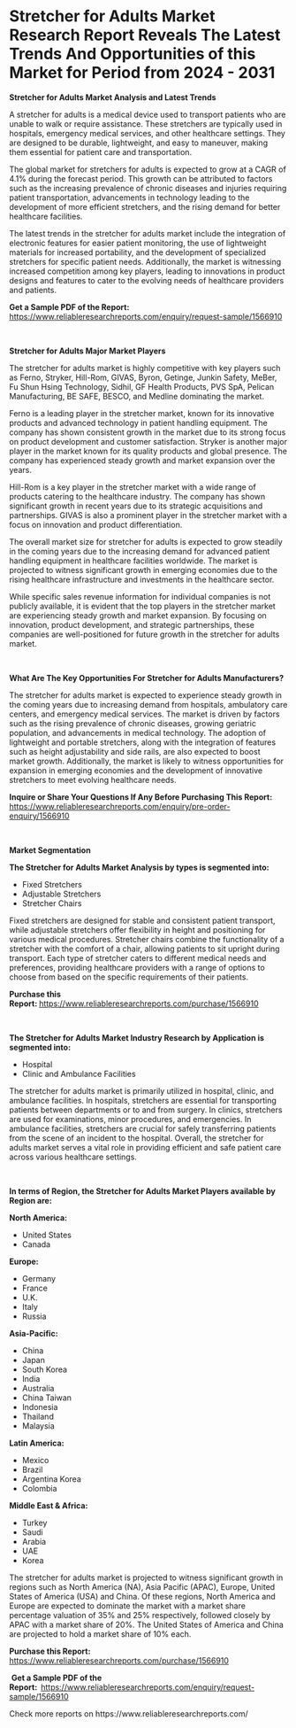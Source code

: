 <p><h1>Stretcher for Adults Market Research Report Reveals The Latest Trends And Opportunities of this Market for Period from 2024 - 2031</h1></p><p><strong>Stretcher for Adults Market Analysis and Latest Trends</strong></p>
<p><p>A stretcher for adults is a medical device used to transport patients who are unable to walk or require assistance. These stretchers are typically used in hospitals, emergency medical services, and other healthcare settings. They are designed to be durable, lightweight, and easy to maneuver, making them essential for patient care and transportation.</p><p>The global market for stretchers for adults is expected to grow at a CAGR of 4.1% during the forecast period. This growth can be attributed to factors such as the increasing prevalence of chronic diseases and injuries requiring patient transportation, advancements in technology leading to the development of more efficient stretchers, and the rising demand for better healthcare facilities.</p><p>The latest trends in the stretcher for adults market include the integration of electronic features for easier patient monitoring, the use of lightweight materials for increased portability, and the development of specialized stretchers for specific patient needs. Additionally, the market is witnessing increased competition among key players, leading to innovations in product designs and features to cater to the evolving needs of healthcare providers and patients.</p></p>
<p><strong>Get a Sample PDF of the Report:&nbsp;</strong> <a href="https://www.reliableresearchreports.com/enquiry/request-sample/1566910">https://www.reliableresearchreports.com/enquiry/request-sample/1566910</a></p>
<p>&nbsp;</p>
<p><strong>Stretcher for Adults Major Market Players</strong></p>
<p><p>The stretcher for adults market is highly competitive with key players such as Ferno, Stryker, Hill-Rom, GIVAS, Byron, Getinge, Junkin Safety, MeBer, Fu Shun Hsing Technology, Sidhil, GF Health Products, PVS SpA, Pelican Manufacturing, BE SAFE, BESCO, and Medline dominating the market. </p><p>Ferno is a leading player in the stretcher market, known for its innovative products and advanced technology in patient handling equipment. The company has shown consistent growth in the market due to its strong focus on product development and customer satisfaction. Stryker is another major player in the market known for its quality products and global presence. The company has experienced steady growth and market expansion over the years.</p><p>Hill-Rom is a key player in the stretcher market with a wide range of products catering to the healthcare industry. The company has shown significant growth in recent years due to its strategic acquisitions and partnerships. GIVAS is also a prominent player in the stretcher market with a focus on innovation and product differentiation.</p><p>The overall market size for stretcher for adults is expected to grow steadily in the coming years due to the increasing demand for advanced patient handling equipment in healthcare facilities worldwide. The market is projected to witness significant growth in emerging economies due to the rising healthcare infrastructure and investments in the healthcare sector.</p><p>While specific sales revenue information for individual companies is not publicly available, it is evident that the top players in the stretcher market are experiencing steady growth and market expansion. By focusing on innovation, product development, and strategic partnerships, these companies are well-positioned for future growth in the stretcher for adults market.</p></p>
<p>&nbsp;</p>
<p><strong>What Are The Key Opportunities For Stretcher for Adults Manufacturers?</strong></p>
<p><p>The stretcher for adults market is expected to experience steady growth in the coming years due to increasing demand from hospitals, ambulatory care centers, and emergency medical services. The market is driven by factors such as the rising prevalence of chronic diseases, growing geriatric population, and advancements in medical technology. The adoption of lightweight and portable stretchers, along with the integration of features such as height adjustability and side rails, are also expected to boost market growth. Additionally, the market is likely to witness opportunities for expansion in emerging economies and the development of innovative stretchers to meet evolving healthcare needs.</p></p>
<p><strong>Inquire or Share Your Questions If Any Before Purchasing This Report:</strong> <a href="https://www.reliableresearchreports.com/enquiry/pre-order-enquiry/1566910">https://www.reliableresearchreports.com/enquiry/pre-order-enquiry/1566910</a></p>
<p>&nbsp;</p>
<p><strong>Market Segmentation</strong></p>
<p><strong>The Stretcher for Adults Market Analysis by types is segmented into:</strong></p>
<p><ul><li>Fixed Stretchers</li><li>Adjustable Stretchers</li><li>Stretcher Chairs</li></ul></p>
<p><p>Fixed stretchers are designed for stable and consistent patient transport, while adjustable stretchers offer flexibility in height and positioning for various medical procedures. Stretcher chairs combine the functionality of a stretcher with the comfort of a chair, allowing patients to sit upright during transport. Each type of stretcher caters to different medical needs and preferences, providing healthcare providers with a range of options to choose from based on the specific requirements of their patients.</p></p>
<p><strong>Purchase this Report:&nbsp;</strong><a href="https://www.reliableresearchreports.com/purchase/1566910">https://www.reliableresearchreports.com/purchase/1566910</a></p>
<p>&nbsp;</p>
<p><strong>The Stretcher for Adults Market Industry Research by Application is segmented into:</strong></p>
<p><ul><li>Hospital</li><li>Clinic and Ambulance Facilities</li></ul></p>
<p><p>The stretcher for adults market is primarily utilized in hospital, clinic, and ambulance facilities. In hospitals, stretchers are essential for transporting patients between departments or to and from surgery. In clinics, stretchers are used for examinations, minor procedures, and emergencies. In ambulance facilities, stretchers are crucial for safely transferring patients from the scene of an incident to the hospital. Overall, the stretcher for adults market serves a vital role in providing efficient and safe patient care across various healthcare settings.</p></p>
<p>&nbsp;</p>
<p><strong>In terms of Region, the Stretcher for Adults Market Players available by Region are:</strong></p>
<p>
    <p> <strong> North America: </strong>
        <ul>
            <li>United States</li>
            <li>Canada</li>
        </ul>
        </p> 
    <p> <strong> Europe: </strong>
        <ul>
            <li>Germany</li>
            <li>France</li>
            <li>U.K.</li>
            <li>Italy</li>
            <li>Russia</li>
        </ul>
        </p> 
    <p> <strong> Asia-Pacific: </strong>
        <ul>
            <li>China</li>
            <li>Japan</li>
            <li>South Korea</li>
            <li>India</li>
            <li>Australia</li>
            <li>China Taiwan</li>
            <li>Indonesia</li>
            <li>Thailand</li>
            <li>Malaysia</li>
        </ul>
        </p> 
    <p> <strong> Latin America: </strong>
        <ul>
            <li>Mexico</li>
            <li>Brazil</li>
            <li>Argentina Korea</li>
            <li>Colombia</li>
        </ul>
        </p> 
    <p> <strong> Middle East & Africa: </strong>
        <ul>
            <li>Turkey</li>
            <li>Saudi</li>
            <li>Arabia</li>
            <li>UAE</li>
            <li>Korea</li>
        </ul>
    </p>
    </p>
<p><p>The stretcher for adults market is projected to witness significant growth in regions such as North America (NA), Asia Pacific (APAC), Europe, United States of America (USA) and China. Of these regions, North America and Europe are expected to dominate the market with a market share percentage valuation of 35% and 25% respectively, followed closely by APAC with a market share of 20%. The United States of America and China are projected to hold a market share of 10% each.</p></p>
<p><strong>Purchase this Report: </strong><a href="https://www.reliableresearchreports.com/purchase/1566910">https://www.reliableresearchreports.com/purchase/1566910</a></p>
<p>&nbsp;<strong>Get a Sample PDF of the Report:&nbsp;&nbsp;</strong><a href="https://www.reliableresearchreports.com/enquiry/request-sample/1566910">https://www.reliableresearchreports.com/enquiry/request-sample/1566910</a></p>
<p><strong></strong></p>
<p>Check more reports on https://www.reliableresearchreports.com/</p>